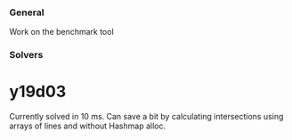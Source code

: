 ### General
Work on the benchmark tool

### Solvers
# y19d03
Currently solved in 10 ms. Can save a bit by calculating intersections using arrays of lines and without Hashmap alloc.
